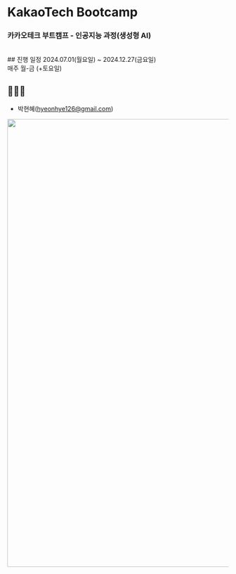 # KakaoTech Bootcamp
### 카카오테크 부트캠프 - 인공지능 과정(생성형 AI)
<br>
## 진행 일정
2024.07.01(월요일) ~ 2024.12.27(금요일)
<br>
매주 월-금 (+토요일)

## 👩🏻‍💻
- 박현혜(hyeonhye126@gmail.com)

<img width="1019" src="[https://github.com/user-attachments/assets/58175cc4-2bd5-4614-b0af-7bd98db9a57a]">
